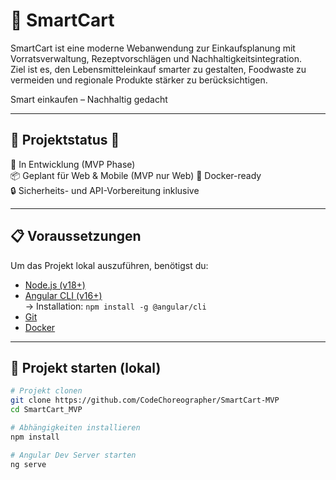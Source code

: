 # 🛒 SmartCart

SmartCart ist eine moderne Webanwendung zur Einkaufsplanung mit Vorratsverwaltung, Rezeptvorschlägen und Nachhaltigkeitsintegration.  
Ziel ist es, den Lebensmitteleinkauf smarter zu gestalten, Foodwaste zu vermeiden und regionale Produkte stärker zu berücksichtigen.

Smart einkaufen – Nachhaltig gedacht

---

## 🚧 Projektstatus 🚧

🔨 In Entwicklung (MVP Phase)  
📦 Geplant für Web & Mobile (MVP nur Web) 
🐳 Docker-ready  
🔒 Sicherheits- und API-Vorbereitung inklusive

---

## 📋 Voraussetzungen

Um das Projekt lokal auszuführen, benötigst du:

- [Node.js (v18+)](https://nodejs.org/)
- [Angular CLI (v16+)](https://angular.io/cli)  
  → Installation: `npm install -g @angular/cli`
- [Git](https://git-scm.com/)
- [Docker](https://www.docker.com/)

---

## 🚀 Projekt starten (lokal)

```bash
# Projekt clonen
git clone https://github.com/CodeChoreographer/SmartCart-MVP
cd SmartCart_MVP

# Abhängigkeiten installieren
npm install

# Angular Dev Server starten
ng serve
